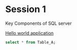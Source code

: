 # Session 1

Key Components of SQL server


[Hello world application](https://github.com/ffliza/training/blob/master/Activity-1-1.ipynb)



```sql
select * from Table_A;
```

